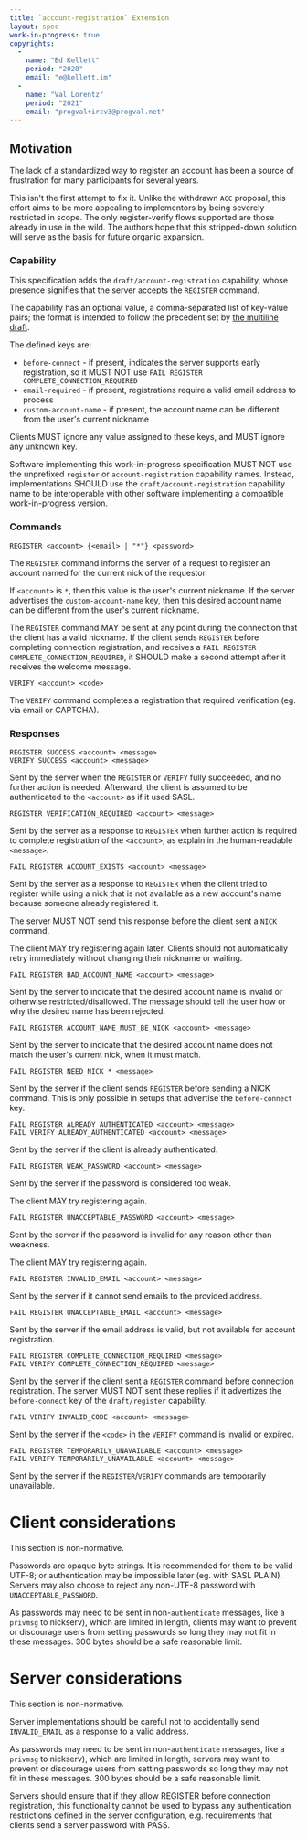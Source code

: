 ```yaml
---
title: `account-registration` Extension
layout: spec
work-in-progress: true
copyrights:
  -
    name: "Ed Kellett"
    period: "2020"
    email: "e@kellett.im"
  -
    name: "Val Lorentz"
    period: "2021"
    email: "progval+ircv3@progval.net"
---
```



## Motivation

The lack of a standardized way to register an account has been a source
of frustration for many participants for several years.

This isn't the first attempt to fix it. Unlike the withdrawn `ACC` proposal,
this effort aims to be more appealing to implementors by being severely
restricted in scope.
The only register-verify flows supported are those already in use in the wild.
The authors hope that this stripped-down solution will serve as the basis
for future organic expansion.

### Capability

This specification adds the `draft/account-registration` capability, whose
presence signifies that the server accepts the `REGISTER` command.

The capability has an optional value, a comma-separated list of key-value
pairs; the format is intended to follow the precedent set by
[the multiline draft][multiline].

The defined keys are:

 * `before-connect` - if present, indicates the server supports early
   registration, so it MUST NOT use
   `FAIL REGISTER COMPLETE_CONNECTION_REQUIRED`
 * `email-required` - if present, registrations require a valid email address
   to process
 * `custom-account-name` - if present, the account name can be different
   from the user's current nickname

Clients MUST ignore any value assigned to these keys, and MUST ignore
any unknown key.

Software implementing this work-in-progress specification MUST NOT use
the unprefixed `register` or `account-registration` capability names.
Instead, implementations SHOULD use the `draft/account-registration`
capability name to be interoperable with other software implementing
a compatible work-in-progress version.

### Commands

    REGISTER <account> {<email> | "*"} <password>
    
The `REGISTER` command informs the server of a request to register
an account named for the current nick of the requestor.

If `<account>` is `*`, then this value is the user's current nickname.
If the server advertises the `custom-account-name` key, then this desired
account name can be different from the user's current nickname.

The `REGISTER` command MAY be sent at any point during the connection
that the client has a valid nickname.
If the client sends `REGISTER` before completing connection registration,
and receives a `FAIL REGISTER COMPLETE_CONNECTION_REQUIRED`, it SHOULD make
a second attempt after it receives the welcome message.

    VERIFY <account> <code>
    
The `VERIFY` command completes a registration that required verification
(eg. via email or CAPTCHA).

### Responses

    REGISTER SUCCESS <account> <message>
    VERIFY SUCCESS <account> <message>
    
Sent by the server when the `REGISTER` or `VERIFY` fully succeeded, and no
further action is needed.
Afterward, the client is assumed to be authenticated to the `<account>`
as if it used SASL.

    REGISTER VERIFICATION_REQUIRED <account> <message>
    
Sent by the server as a response to `REGISTER` when further action is required
to complete registration of the `<account>`, as explain in the human-readable
`<message>`.

    FAIL REGISTER ACCOUNT_EXISTS <account> <message>

Sent by the server as a response to `REGISTER` when the client tried to register
while using a nick that is not available as a new account's name
because someone already registered it.

The server MUST NOT send this response before the client sent a `NICK` command.

The client MAY try registering again later.
Clients should not automatically retry immediately without changing
their nickname or waiting.

    FAIL REGISTER BAD_ACCOUNT_NAME <account> <message>

Sent by the server to indicate that the desired account name is invalid or
otherwise restricted/disallowed. The message should tell the user how or why
the desired name has been rejected.

    FAIL REGISTER ACCOUNT_NAME_MUST_BE_NICK <account> <message>

Sent by the server to indicate that the desired account name does not match
the user's current nick, when it must match.

    FAIL REGISTER NEED_NICK * <message>

Sent by the server if the client sends `REGISTER` before sending a NICK command.
This is only possible in setups that advertise the `before-connect` key.

    FAIL REGISTER ALREADY_AUTHENTICATED <account> <message>
    FAIL VERIFY ALREADY_AUTHENTICATED <account> <message>

Sent by the server if the client is already authenticated.

    FAIL REGISTER WEAK_PASSWORD <account> <message>

Sent by the server if the password is considered too weak.

The client MAY try registering again.

    FAIL REGISTER UNACCEPTABLE_PASSWORD <account> <message>

Sent by the server if the password is invalid for any reason other than
weakness.

The client MAY try registering again.

    FAIL REGISTER INVALID_EMAIL <account> <message>

Sent by the server if it cannot send emails to the provided address.

    FAIL REGISTER UNACCEPTABLE_EMAIL <account> <message>

Sent by the server if the email address is valid, but not available for
account registration.

    FAIL REGISTER COMPLETE_CONNECTION_REQUIRED <message>
    FAIL VERIFY COMPLETE_CONNECTION_REQUIRED <message>

Sent by the server if the client sent a `REGISTER` command before connection
registration.
The server MUST NOT sent these replies if it advertizes the `before-connect`
key of the `draft/register` capability.

    FAIL VERIFY INVALID_CODE <account> <message>

Sent by the server if the `<code>` in the `VERIFY` command is invalid
or expired.

    FAIL REGISTER TEMPORARILY_UNAVAILABLE <account> <message>
    FAIL VERIFY TEMPORARILY_UNAVAILABLE <account> <message>

Sent by the server if the `REGISTER`/`VERIFY` commands are temporarily
unavailable.


# Client considerations

This section is non-normative.

Passwords are opaque byte strings.
It is recommended for them to be valid UTF-8;
or authentication may be impossible later (eg. with SASL PLAIN).
Servers may also choose to reject any non-UTF-8 password with
`UNACCEPTABLE_PASSWORD`.

As passwords may need to be sent in non-`authenticate` messages,
like a `privmsg` to nickserv), which are limited in length, clients may want to
prevent or discourage users from setting passwords so long they may not fit
in these messages. 300 bytes should be a safe reasonable limit.


# Server considerations

This section is non-normative.

Server implementations should be careful not to accidentally send `INVALID_EMAIL`
as a response to a valid address.

As passwords may need to be sent in non-`authenticate` messages,
like a `privmsg` to nickserv), which are limited in length, servers may want to
prevent or discourage users from setting passwords so long they may not fit
in these messages. 300 bytes should be a safe reasonable limit.

Servers should ensure that if they allow REGISTER before connection registration,
this functionality cannot be used to bypass any authentication restrictions
defined in the server configuration, e.g. requirements that clients send
a server password with PASS.



[multiline]: https://github.com/ircv3/ircv3-specifications/pull/398/
